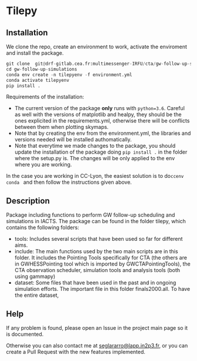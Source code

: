 # Tilepy

## Installation

We clone the repo, create an environment to work, activate the enviroment and install the package.

```python
git clone  git@drf-gitlab.cea.fr:multimessenger-IRFU/cta/gw-follow-up-simulations.git 
cd gw-follow-up-simulations
conda env create -n tilepyenv -f environment.yml
conda activate tilepyenv
pip install .      
```

Requirements of the installation: 

- The current version of the package **only** runs with `python=3.6`. Careful as well with the versions of matplotlib and healpy, they should be the ones explicited in the requirements.yml, otherwise there will be conflicts between them when plotting skymaps.  
- Note that by creating the env from the environment.yml, the libraries and versions needed will be installed authomatically.
- Note that everytime we made changes to the package, you should update the installation of the package doing ```pip install .``` in the folder where the setup.py is. The changes will be only applied to the env where you are working. 

In the case you are working in CC-Lyon, the easiest solution is to do```ccenv conda ``` and then follow the instructions given above. 

## Description


Package including functions to perform GW follow-up scheduling and simulations in IACTS. The package can be found in the folder tilepy, which contains the following folders: 
 
- tools: Includes several scripts that have been used so far for different aims. 
- include: The main functions used by the two main scripts are in this folder. It includes the Pointing Tools specifically for CTA (the others are in GWHESSPointing tool which is imported by GWCTAPointingTools), the CTA observation scheduler, simulation tools and analysis tools (both using gammapy)
- dataset: Some files that have been used in the past and in ongoing simulation efforts. The important file in this folder finals2000.all. To have the entire dataset, 


## Help
If any problem is found, please open an Issue in the project main page so it is documented. 

Otherwise you can also contact me at seglararro@lapp.in2p3.fr, or you can create a Pull Request with the new features implemented.
